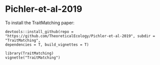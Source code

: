# Pichler-et-al-2019

To install the TraitMatching paper:

```{r}
devtools::install_github(repo = "https://github.com/TheoreticalEcology/Pichler-et-al-2019", subdir = "TraitMatching", 
dependencies = T, build_vignettes = T)

library(TraitMatching)
vignette("TraitMatching")

```
